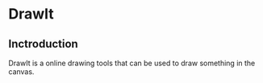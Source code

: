 # DrawIt

## Inctroduction

DrawIt is a online drawing tools that can be used to draw something in the canvas.
